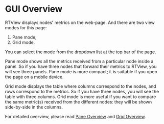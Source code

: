 # GUI Overview

RTView displays nodes' metrics on the web-page. And there are two view modes for this page:

1. Pane mode;
2. Grid mode.

You can select the mode from the dropdown list at the top bar of the page.

Pane mode shows all the metrics received from a particular node inside a panel. So if you have three nodes that forward their metrics to RTView, you will see three panels. Pane mode is more compact; it is suitable if you open the page on a mobile device.

Grid mode displays the table where columns correspond to the nodes, and rows correspond to the metrics. So if you have three nodes, you will see the table with three columns. Grid mode is more useful if you want to compare the same metric(s) received from the different nodes: they will be shown side-by-side in the columns.

For detailed overview, please read [Pane Overview](./pane-mode.md) and [Grid Overview](./grid-mode.md).
